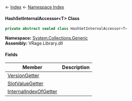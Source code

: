 ← [Index](Api-Index) ← [Namespace Index](Namespace-Index)

#### HashSetInternalAccessor&lt;T&gt; Class

```csharp
private abstract sealed class HashSetInternalAccessor<T>
```

**Namespace:** [System.Collections.Generic](System.Collections.Generic)  
**Assembly:** VRage.Library.dll

#### Fields

|Member|Description|
|---|---|
|[VersionGetter](System.Collections.Generic.HashSetExtensions+HashSetInternalAccessor`1.VersionGetter)||
|[SlotValueGetter](System.Collections.Generic.HashSetExtensions+HashSetInternalAccessor`1.SlotValueGetter)||
|[InternalIndexOfGetter](System.Collections.Generic.HashSetExtensions+HashSetInternalAccessor`1.InternalIndexOfGetter)||

